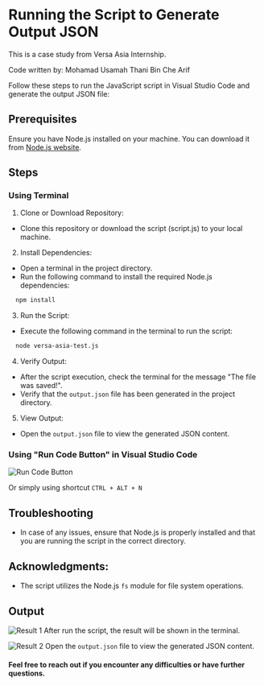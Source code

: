 # Running the Script to Generate Output JSON

This is a case study from Versa Asia Internship.

Code written by: Mohamad Usamah Thani Bin Che Arif

Follow these steps to run the JavaScript script in Visual Studio Code and generate the output JSON file:


## Prerequisites

Ensure you have Node.js installed on your machine. You can download it from [Node.js website](https://nodejs.org/en).


    
## Steps

### Using Terminal
1. Clone or Download Repository:
* Clone this repository or download the script (script.js) to your local machine.

2. Install Dependencies:
* Open a terminal in the project directory.
* Run the following command to install the required Node.js dependencies:

```bash
  npm install
```

3. Run the Script:
* Execute the following command in the terminal to run the script:

```bash
  node versa-asia-test.js
```

4. Verify Output:
* After the script execution, check the terminal for the message "The file was saved!".
* Verify that the `output.json` file has been generated in the project directory.

5. View Output:
* Open the `output.json` file to view the generated JSON content.


### Using "Run Code Button" in Visual Studio Code

![Run Code Button](https://i.imgur.com/VfIpnZe.png)

Or simply using shortcut `CTRL + ALT + N`

## Troubleshooting
* In case of any issues, ensure that Node.js is properly installed and that you are running the script in the correct directory.

## Acknowledgments:

* The script utilizes the Node.js `fs` module for file system operations.



## Output

![Result 1](https://i.imgur.com/FDaipdE.png)
After run the script, the result will be shown in the terminal. 

![Result 2](https://i.imgur.com/QvZ6eiU.png)
Open the `output.json` file to view the generated JSON content.

#### Feel free to reach out if you encounter any difficulties or have further questions.
